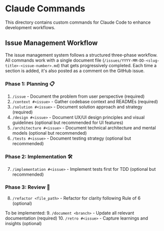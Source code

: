 # Claude Commands

This directory contains custom commands for Claude Code to enhance development workflows.

## Issue Management Workflow

The issue management system follows a structured three-phase workflow. All commands work with a single document file (`/issues/YYYY-MM-DD-<slug-title>-<issue-number>.md`) that gets progressively completed. Each time a section is added, it's also posted as a comment on the GitHub issue.

### Phase 1: Planning 📋
1. `/issue` - Document the problem from user perspective (required)
2. `/context #<issue>` - Gather codebase context and READMEs (required)
3. `/solution #<issue>` - Document solution approach and strategy (required)
4. `/design #<issue>` - Document UX/UI design principles and visual guidelines (optional but recommended for UI features)
5. `/architecture #<issue>` - Document technical architecture and mental models (optional but recommended)
6. `/tests #<issue>` - Document testing strategy (optional but recommended)

### Phase 2: Implementation 🛠️
7. `/implementation #<issue>` - Implement tests first for TDD (optional but recommended)

### Phase 3: Review 📝
8. `/refactor <file_path>` - Refactor for clarity following Rule of 6 (optional)

To be implemented:
9. `/document <branch>` - Update all relevant documentation (required)
10. `/retro #<issue>` - Capture learnings and insights (optional)
